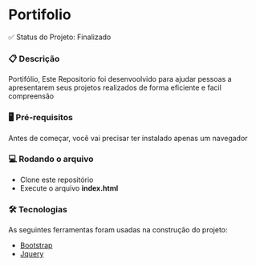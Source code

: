 # Portifolio

✅ Status do Projeto: Finalizado


### 📋 Descrição
Portifólio, Este Repositorio foi desenvoolvido para ajudar pessoas a apresentarem seus projetos realizados de forma eficiente e facil compreensão

### 🖥 Pré-requisitos
Antes de começar, você vai precisar ter instalado apenas um navegador

### 💻 Rodando o arquivo
- Clone este repositório
- Execute o arquivo **index.html**

### 🛠 Tecnologias

As seguintes ferramentas foram usadas na construção do projeto:

- [Bootstrap](https://getbootstrap.com/)
- [Jquery](https://jquery.com/)
